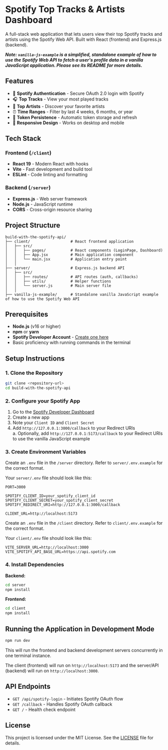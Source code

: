 # Spotify Top Tracks & Artists Dashboard

A full-stack web application that lets users view their top Spotify tracks and artists using the Spotify Web API. Built with React (frontend) and Express.js (backend).

_**Note: `vanilla-js-example` is a simplified, standalone example of how to use the Spotify Web API to fetch a user's profile data in a vanilla JavaScript application. Please see its README for more details.**_

## Features

- 🎵 **Spotify Authentication** - Secure OAuth 2.0 login with Spotify
- 🎧 **Top Tracks** - View your most played tracks
- 🎤 **Top Artists** - Discover your favorite artists
- ⏰ **Time Ranges** - Filter by last 4 weeks, 6 months, or year
- 💾 **Token Persistence** - Automatic token storage and refresh
- 📱 **Responsive Design** - Works on desktop and mobile

## Tech Stack

### Frontend (`/client`)

- **React 19** - Modern React with hooks
- **Vite** - Fast development and build tool
- **ESLint** - Code linting and formatting

### Backend (`/server`)

- **Express.js** - Web server framework
- **Node.js** - JavaScript runtime
- **CORS** - Cross-origin resource sharing

## Project Structure

```
build-with-the-spotify-api/
├── client/                  # React frontend application
│   ├── src/
│   │   ├── pages/           # React components (LoginPage, Dashboard)
│   │   ├── App.jsx          # Main application component
│   │   └── main.jsx         # Application entry point
│   │
├── server/                  # Express.js backend API
│   ├── src/
│   │   ├── routes/          # API routes (auth, callbacks)
│   │   ├── utils/           # Helper functions
│   │   └── server.js        # Main server file
│   │
├── vanilla-js-example/      # Standalone vanilla JavaScript example of how to use the Spotify Web API
```

## Prerequisites

- **Node.js** (v16 or higher)
- **npm** or **yarn**
- **Spotify Developer Account** - [Create one here](https://developer.spotify.com/)
- Basic proficiency with running commands in the terminal

## Setup Instructions

### 1. Clone the Repository

```bash
git clone <repository-url>
cd build-with-the-spotify-api
```

### 2. Configure your Spotify App

1. Go to the [Spotify Developer Dashboard](https://developer.spotify.com/dashboard)
2. Create a new app
3. Note your `Client ID` and `Client Secret`
4. Add `http://127.0.0.1:3000/callback` to your Redirect URIs  
   a. Optionally, add `http://127.0.0.1:5173/callback` to your Redirect URIs to use the vanilla JavaScript example

### 3. Create Environment Variables

Create an `.env` file in the `/server` directory. Refer to `server/.env.example` for the correct format.

Your `server/.env` file should look like this:

```env
PORT=3000

SPOTIFY_CLIENT_ID=your_spotify_client_id
SPOTIFY_CLIENT_SECRET=your_spotify_client_secret
SPOTIFY_REDIRECT_URI=http://127.0.0.1:3000/callback

CLIENT_URL=http://localhost:5173
```

Create an `.env` file in the `/client` directory. Refer to `client/.env.example` for the correct format.

Your `client/.env` file should look like this:

```env
VITE_SERVER_URL=http://localhost:3000
VITE_SPOTIFY_API_BASE_URL=https://api.spotify.com
```

### 4. Install Dependencies

**Backend:**

```bash
cd server
npm install
```

**Frontend:**

```bash
cd client
npm install
```

## Running the Application in Development Mode

```bash
npm run dev
```

This will run the frontend and backend development servers concurrently in one terminal instance.

The client (frontend) will run on `http://localhost:5173` and the server/API (backend) will run on `http://localhost:3000`.

## API Endpoints

- `GET /api/spotify-login` - Initiates Spotify OAuth flow
- `GET /callback` - Handles Spotify OAuth callback
- `GET /` - Health check endpoint

## License

This project is licensed under the MIT License. See the [LICENSE](./LICENSE.txt) file for details.

